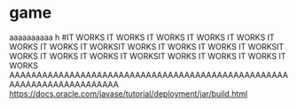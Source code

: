 # game
aaaaaaaaaa
h
#IT WORKS IT WORKS IT WORKS IT WORKS IT WORKS IT WORKS IT WORKS IT WORKSIT WORKS IT WORKS IT WORKS IT WORKSIT WORKS IT WORKS IT WORKS IT WORKSIT WORKS IT WORKS IT WORKS IT WORKS AAAAAAAAAAAAAAAAAAAAAAAAAAAAAAAAAAAAAAAAAAAAAAAAAAAAAAAAAAAAAAAAAAAAAAA
https://docs.oracle.com/javase/tutorial/deployment/jar/build.html
